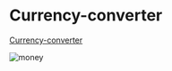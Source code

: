 # Currency-converter
[Currency-converter](https://agnieszkadeja.github.io/Currency-converter/)

![money](https://i.postimg.cc/s2K8xTpN/money.png)

